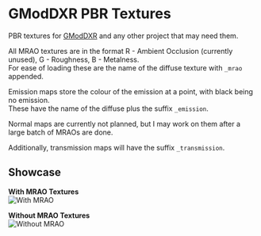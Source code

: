 # GModDXR PBR Textures  
PBR textures for [GModDXR](https://github.com/Derpius/gmod-dxr) and any other project that may need them.  

All MRAO textures are in the format R - Ambient Occlusion (currently unused), G - Roughness, B - Metalness.  
For ease of loading these are the name of the diffuse texture with `_mrao` appended.  

Emission maps store the colour of the emission at a point, with black being no emission.  
These have the name of the diffuse plus the suffix `_emission`.  

Normal maps are currently not planned, but I may work on them after a large batch of MRAOs are done.  

Additionally, transmission maps will have the suffix `_transmission`.  

## Showcase  
**With MRAO Textures**  
![With MRAO](https://github.com/Derpius/gmod-dxr-pbr/blob/master/Screenshots/example%20with.png?raw=true)  

**Without MRAO Textures**  
![Without MRAO](https://github.com/Derpius/gmod-dxr-pbr/blob/master/Screenshots/example%20without.png?raw=true)  
